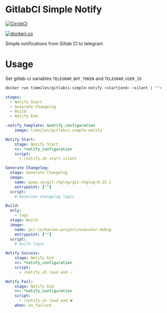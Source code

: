# GitlabCI Simple Notify

[![CircleCI](https://circleci.com/gh/timmilesdw/gitlabci-simple-notify/tree/main.svg?style=svg)](https://circleci.com/gh/timmilesdw/gitlabci-simple-notify/tree/main)

[![dockeri.co](https://dockeri.co/image/timmiles/gitlabci-simple-notify)](https://hub.docker.com/r/timmiles/gitlabci-simple-notify)

Simple notifications from Gitlab CI to telegram

# Usage

Set gitlab-ci variables ```TELEGRAM_BOT_TOKEN``` and ```TELEGRAM_USER_ID```

```bash
docker run timmiles/gitlabci-simple-notify <start|end> <silent | "">
```

```yaml
stages:
  - Notify Start
  - Generate Changelog
  - Build
  - Notify End

.notify_template: &notify_configuration
    image: timmiles/gitlabci-simple-notify

Notify Start:
    stage: Notify Start
    <<: *notify_configuration
    script:
      - /notify.sh start silent

Generate Changelog:
  stage: Generate Changelog
  image:
    name: quay.io/git-chglog/git-chglog:0.15.1
    entrypoint: [""]
  script:
    # Generate changelog logic

Build:
  only:
    - tags
  stage: Build
  image:
    name: gcr.io/kaniko-project/executor:debug
    entrypoint: [""]
  script:
    # build logic

Notify Success:
    stage: Notify End
    <<: *notify_configuration
    script:
      - /notify.sh loud end ✅

Notify Fail:
    stage: Notify End
    <<: *notify_configuration
    script:
      - /notify.sh loud end ❌
    when: on_failure

```